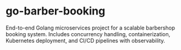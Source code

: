 # go-barber-booking
End-to-end Golang microservices project for a scalable barbershop booking system. Includes concurrency handling, containerization, Kubernetes deployment, and CI/CD pipelines with observability.
